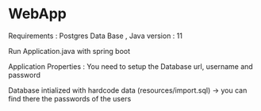 # WebApp
Requirements : Postgres Data Base , Java version : 11 

Run Application.java with spring boot 

Application Properties : You need to setup the Database url, username and password

Database intialized with hardcode data (resources/import.sql) -> you can find there the passwords of the users 
